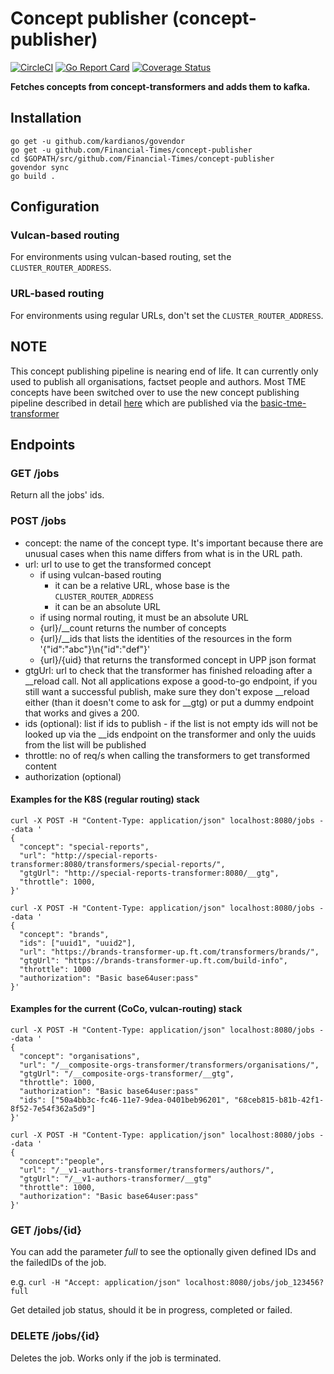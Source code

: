 # Concept publisher (concept-publisher)
[![CircleCI](https://circleci.com/gh/Financial-Times/concept-publisher.svg?style=svg)](https://circleci.com/gh/Financial-Times/concept-publisher) [![Go Report Card](https://goreportcard.com/badge/github.com/Financial-Times/concept-publisher)](https://goreportcard.com/report/github.com/Financial-Times/concept-publisher) [![Coverage Status](https://coveralls.io/repos/github/Financial-Times/concept-publisher/badge.svg)](https://coveralls.io/github/Financial-Times/concept-publisher)

__Fetches concepts from concept-transformers and adds them to kafka.__

## Installation

```
go get -u github.com/kardianos/govendor
go get -u github.com/Financial-Times/concept-publisher
cd $GOPATH/src/github.com/Financial-Times/concept-publisher
govendor sync
go build .
```

## Configuration

### Vulcan-based routing
For environments using vulcan-based routing, set the `CLUSTER_ROUTER_ADDRESS`.

### URL-based routing
For environments using regular URLs, don't set the `CLUSTER_ROUTER_ADDRESS`.

## NOTE

This concept publishing pipeline is nearing end of life. It can currently only used to publish all organisations, factset people and authors. Most TME concepts have been switched over to use the new concept publishing pipeline described in detail [here](https://sites.google.com/a/ft.com/universal-publishing/documentation/introduction-to-metadata) which are published via the [basic-tme-transformer](https://github.com/Financial-Times/basic-tme-transformer)

## Endpoints

### GET /jobs

Return all the jobs' ids.

### POST /jobs

* concept: the name of the concept type. It's important because there are unusual cases when this name differs from what is in the URL path.
* url: url to use to get the transformed concept
  * if using vulcan-based routing
    * it can be a relative URL, whose base is the `CLUSTER_ROUTER_ADDRESS`
    * it can be an absolute URL
  * if using normal routing, it must be an absolute URL
  * {url}/__count returns the number of concepts
  * {url}/__ids that lists the identities of the resources in the form '{"id":"abc"}\n{"id":"def"}'
  * {url}/{uid} that returns the transformed concept in UPP json format
* gtgUrl: url to check that the transformer has finished reloading after a __reload call.
Not all applications expose a good-to-go endpoint, if you still want a successful publish, make sure they don't expose __reload either (than it doesn't come to ask for __gtg) or put a dummy endpoint that works and gives a 200.
* ids (optional): list if ids to publish - if the list is not empty ids will not be looked up via the __ids endpoint on the transformer and only the uuids from the list will be published
* throttle: no of req/s when calling the transformers to get transformed content
* authorization (optional)

#### Examples for the K8S (regular routing) stack

```
curl -X POST -H "Content-Type: application/json" localhost:8080/jobs --data '
{
  "concept": "special-reports",
  "url": "http://special-reports-transformer:8080/transformers/special-reports/",
  "gtgUrl": "http://special-reports-transformer:8080/__gtg",
  "throttle": 1000,
}'

curl -X POST -H "Content-Type: application/json" localhost:8080/jobs --data '
{
  "concept": "brands",
  "ids": ["uuid1", "uuid2"],
  "url": "https://brands-transformer-up.ft.com/transformers/brands/",
  "gtgUrl": "https://brands-transformer-up.ft.com/build-info",
  "throttle": 1000
  "authorization": "Basic base64user:pass"
}'
```

#### Examples for the current (CoCo, vulcan-routing) stack

```
curl -X POST -H "Content-Type: application/json" localhost:8080/jobs --data '
{
  "concept": "organisations",
  "url": "/__composite-orgs-transformer/transformers/organisations/",
  "gtgUrl": "/__composite-orgs-transformer/__gtg",
  "throttle": 1000,
  "authorization": "Basic base64user:pass"
  "ids": ["50a4bb3c-fc46-11e7-9dea-0401beb96201", "68ceb815-b81b-42f1-8f52-7e54f362a5d9"]
}'

curl -X POST -H "Content-Type: application/json" localhost:8080/jobs --data '
{
  "concept":"people", 
  "url": "/__v1-authors-transformer/transformers/authors/", 
  "gtgUrl": "/__v1-authors-transformer/__gtg"
  "throttle": 1000,
  "authorization": "Basic base64user:pass"
}'
```


### GET /jobs/{id}

You can add the parameter _full_ to see the optionally given defined IDs and the failedIDs of the job.

e.g. `curl -H "Accept: application/json" localhost:8080/jobs/job_123456?full`

Get detailed job status, should it be in progress, completed or failed.

### DELETE /jobs/{id}

Deletes the job. Works only if the job is terminated.
